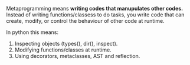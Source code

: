 Metaprogramming means **writing codes that manupulates other codes.**
Instead of writing functions/classess to do tasks, you write code that can
create, modify, or control the behaviour of other code at runtime.

In python this means:
1. Inspecting objects (types(), dir(), inspect).
2. Modifying functions/classes at runtime.
3. Using decorators, metaclasses, AST and reflection.
